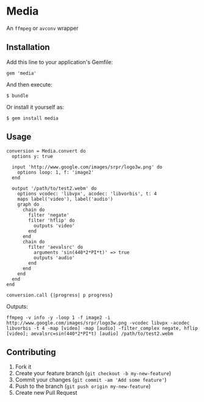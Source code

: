 # Media

An `ffmpeg` or `avconv` wrapper

## Installation

Add this line to your application's Gemfile:

    gem 'media'

And then execute:

    $ bundle

Or install it yourself as:

    $ gem install media

## Usage

    conversion = Media.convert do
      options y: true
  
      input 'http://www.google.com/images/srpr/logo3w.png' do
        options loop: 1, f: 'image2'
      end
  
      output '/path/to/test2.webm' do
        options vcodec: 'libvpx', acodec: 'libvorbis', t: 4
        maps label('video'), label('audio')
        graph do
          chain do
            filter 'negate'
            filter 'hflip' do
              outputs 'video'
            end
          end
          chain do
            filter 'aevalsrc' do
              arguments 'sin(440*2*PI*t)' => true
              outputs 'audio'
            end
          end
        end
      end
    end

    conversion.call {|progress| p progress}

Outputs:    

    ffmpeg -v info -y -loop 1 -f image2 -i http://www.google.com/images/srpr/logo3w.png -vcodec libvpx -acodec libvorbis -t 4 -map [video] -map [audio] -filter_complex negate, hflip [video]; aevalsrc=sin(440*2*PI*t) [audio] /path/to/test2.webm
    
## Contributing

1. Fork it
2. Create your feature branch (`git checkout -b my-new-feature`)
3. Commit your changes (`git commit -am 'Add some feature'`)
4. Push to the branch (`git push origin my-new-feature`)
5. Create new Pull Request
